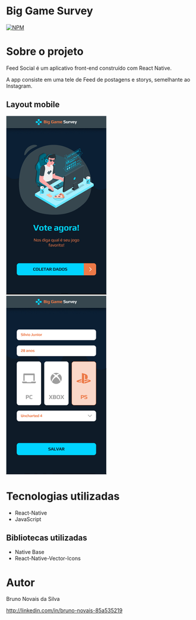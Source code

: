 # Big Game Survey 
[![NPM](https://img.shields.io/github/license/novaisbruno/app_feedsocial)](https://github.com/novaisbruno/app_feedsocial/blob/main/License) 

# Sobre o projeto


Feed Social é um aplicativo front-end construído com React Native.

A app consiste em uma tele de Feed de postagens e storys, semelhante ao Instagram.

## Layout mobile
![Mobile 1](https://github.com/acenelio/assets/raw/main/sds1/mobile1.png) ![Mobile 2](https://github.com/acenelio/assets/raw/main/sds1/mobile2.png)

# Tecnologias utilizadas
- React-Native
- JavaScript
## Bibliotecas utilizadas
- Native Base
- React-Native-Vector-Icons


# Autor

Bruno Novais da Silva

http://linkedin.com/in/bruno-novais-85a535219
